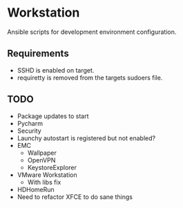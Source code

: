 Workstation
===========

Ansible scripts for development environment configuration.

## Requirements
* SSHD is enabled on target.
* requiretty is removed from the targets sudoers file.

## TODO
* Package updates to start
* Pycharm
* Security
* Launchy autostart is registered but not enabled?
* EMC
  * Wallpaper
  * OpenVPN
  * KeystoreExplorer
* VMware Workstation
  * With libs fix
* HDHomeRun
* Need to refactor XFCE to do sane things
